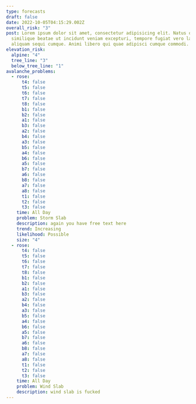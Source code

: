 ```yaml
---
type: forecasts
draft: false
date: 2022-10-05T04:15:29.002Z
overall_risk: "3"
post: Lorem ipsum dolor sit amet, consectetur adipisicing elit. Natus quam
  similique beatae ut incidunt veniam excepturi, tempore fugiat vero laudantium
  aliquam sequi cumque. Animi libero qui quae adipisci cumque commodi.
elevation_risk:
  alpine: "4"
  tree_line: "3"
  below_tree_line: "1"
avalanche_problems:
  - rose:
      t4: false
      t5: false
      t6: false
      t7: false
      t8: false
      b1: false
      b2: false
      a1: false
      b3: false
      a2: false
      b4: false
      a3: false
      b5: false
      a4: false
      b6: false
      a5: false
      b7: false
      a6: false
      b8: false
      a7: false
      a8: false
      t1: false
      t2: false
      t3: false
    time: All Day
    problem: Storm Slab
    description: a﻿gain you have free text here
    trend: Increasing
    likelihood: Possible
    size: "4"
  - rose:
      t4: false
      t5: false
      t6: false
      t7: false
      t8: false
      b1: false
      b2: false
      a1: false
      b3: false
      a2: false
      b4: false
      a3: false
      b5: false
      a4: false
      b6: false
      a5: false
      b7: false
      a6: false
      b8: false
      a7: false
      a8: false
      t1: false
      t2: false
      t3: false
    time: All Day
    problem: Wind Slab
    description: w﻿ind slab is fucked
---
```

